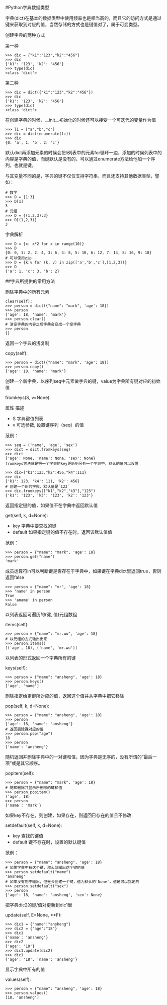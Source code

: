 #Python字典数据类型

字典(dict)在基本的数据类型中使用频率也是相当高的，而且它的访问方式是通过键来获取到对应的值，当然存储的方式也是键值对了，属于可变类型。

创建字典的两种方式

第一种

	>>> dic = {"k1":"123","k2":"456"}
	>>> dic
	{'k1': '123', 'k2': '456'}
	>>> type(dic)
	<class 'dict'>
第二种

	>>> dic = dict({"k1":"123","k2":"456"})
	>>> dic
	{'k1': '123', 'k2': '456'}
	>>> type(dic)
	<class 'dict'>
在创建字典的时候，__init__初始化的时候还可以接受一个可迭代的变量作为值
	
	>>> li = ["a","b","c"]
	>>> dic = dict(enumerate(li))
	>>> dic
	{0: 'a', 1: 'b', 2: 'c'}
默认dict再添加元素的时候会把li列表中的元素for循环一边，添加的时候列表中的内容是字典的值，而键默认是没有的，可以通过enumerate方法给他加一个序列，也就是键。

与其变量不同的是，字典的键不仅仅支持字符串，而且还支持其他数据类型，譬如：

	# 数字
	>>> D = {1:3}
	>>> D[1]
	3
	# 元组
	>>> D = {(1,2,3):3}
	>>> D[(1,2,3)]
	3
字典解析

	>>> D = {x: x*2 for x in range(10)}
	>>> D
	{0: 0, 1: 2, 2: 4, 3: 6, 4: 8, 5: 10, 6: 12, 7: 14, 8: 16, 9: 18}
	# 可以使用zip
	>>> D = {k:v for (k, v) in zip(['a','b','c'],[1,2,3])}
	>>> D
	{'a': 1, 'c': 3, 'b': 2}
##字典所提供的常用方法

删除字典中的所有元素

	clear(self):
	>>> person = dict({"name": "mark", 'age': 18})
	>>> person
	{'age': 18, 'name': 'mark'}
	>>> person.clear()
	# 清空字典的内容之后字典会变成一个空字典
	>>> person
	{}
返回一个字典的浅复制

copy(self):

	>>> person = dict({"name": "mark", 'age': 18})
	>>> person.copy()
	{'age': 18, 'name': 'mark'}
创建一个新字典，以序列seq中元素做字典的键，value为字典所有键对应的初始值

fromkeys(S, v=None):

属性	描述

* S	字典键值列表
* v	可选参数, 设置键序列（seq）的值

范例：

	>>> seq = ('name', 'age', 'sex')
	>>> dict = dict.fromkeys(seq)
	>>> dict
	{'age': None, 'name': None, 'sex': None}
	fromkeys方法就是把一个字典的key更新到另外一个字典中，默认的值可以设置

	>>> dic={"k1":123,"k2":456,"k4":111}
	>>> dic
	{'k1': 123, 'k4': 111, 'k2': 456}
	# 创建一个新的字典，默认值是`123`
	>>> dic.fromkeys(["k1","k2","k3"],"123")
	{'k1': '123', 'k3': '123', 'k2': '123'}
返回指定键的值，如果值不在字典中返回默认值

get(self, k, d=None):

* key	字典中要查找的键
* default	如果指定键的值不存在时，返回该默认值值

范例：

	>>> person = {"name": "mark", 'age': 18}
	>>> person.get("name")
	'mark'
成员运算符in可以判断键是否存在于字典中，如果键在字典dict里返回true，否则返回false

	>>> person = {"name": "mr", 'age': 18}
	>>> 'name' in person
	True
	>>> 'aname' in person
	False
以列表返回可遍历的(键, 值)元组数组

items(self):

	>>> person = {"name": "mr.wu", 'age': 18}
	# 以元组的方式输出出来
	>>> person.items()
	[('age', 18), ('name', 'mr.wu')]
以列表的形式返回一个字典所有的键

keys(self):

	>>> person = {"name": "ansheng", 'age': 18}
	>>> person.keys()
	['age', 'name']
删除指定给定键所对应的值，返回这个值并从字典中把它移除

pop(self, k, d=None):

	>>> person = {"name": "ansheng", 'age': 18}
	>>> person
	{'age': 18, 'name': 'ansheng'}
	# 返回删除键对应的值
	>>> person.pop("age")
	18
	>>> person
	{'name': 'ansheng'}
随机返回并删除字典中的一对键和值，因为字典是无序的，没有所谓的”最后一项”或是其它顺序。

popitem(self):

	>>> person = {"name": "mark", 'age': 18}
	# 随即删除并显示所删除的键和值
	>>> person.popitem()
	('age', 18)
	>>> person
	{'name': 'mark'}
如果key不存在，则创建，如果存在，则返回已存在的值且不修改

setdefault(self, k, d=None):

* key	查找的键值
* default	键不存在时，设置的默认键值

范例：

	>>> person = {"name": "ansheng", 'age': 18}
	# 如果字典中有这个键，那么就输出这个键的值
	>>> person.setdefault("name")
	'ansheng'
	# 如果没有则不输出，但是会创建一个键，值为默认的'None'，值是可以指定的
	>>> person.setdefault("sex")
	>>> person
	{'age': 18, 'name': 'ansheng', 'sex': None}
把字典dic2的键/值对更新到dic1里

update(self, E=None, **F):

	>>> dic1 = {"name":"ansheng"}
	>>> dic2 = {"age":"18"}
	>>> dic1
	{'name': 'ansheng'}
	>>> dic2
	{'age': '18'}
	>>> dic1.update(dic2)
	>>> dic1
	{'age': '18', 'name': 'ansheng'}
显示字典中所有的值

values(self):

	>>> person = {"name": "ansheng", 'age': 18}
	>>> person.values()
	[18, 'ansheng']